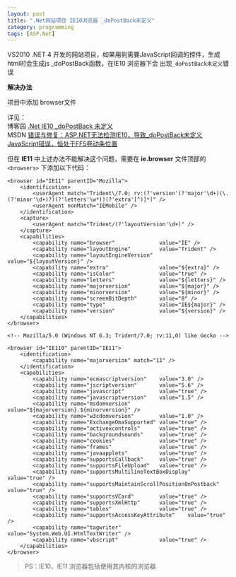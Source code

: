 ```yaml
---
layout: post
title: ".Net网站项目 IE10浏览器 _doPostBack未定义"
category: programming
tags: [ASP.Net]
---
```


VS2010  .NET 4 开发的网站项目，如果用到需要JavaScript回调的控件，生成html时会生成js   _doPostBack函数，在IE10 浏览器下会 出现`_doPostBack未定义`错误
	
<!--break-->

**解决办法**

项目中添加 browser文件  

详见：  
博客园 [.Net IE10 _doPostBack 未定义](http://www.cnblogs.com/jasonlwings/archive/2013/03/12/2955738.html)  
MSDN [错误与修复：ASP.NET无法检测IE10，导致_doPostBack未定义JavaScript错误，恒处于FF5卷动条位置](http://blogs.msdn.com/b/scott_hanselman/archive/2011/10/28/asp-net-ie10-dopostback-javascript-ff5.aspx)

但在 **IE11** 中上述办法不能解决这个问题，需要在 **ie.browser** 文件顶部的 `<browsers>` 下添加以下代码：

	<browser id="IE11" parentID="Mozilla">
		<identification>
			<userAgent match="Trident\/7.0; rv:(?'version'(?'major'\d+)(\.(?'minor'\d+)?)(?'letters'\w*))(?'extra'[^)]*)" />
			<userAgent nonMatch="IEMobile" />
		</identification>
		<capture>
			<userAgent match="Trident/(?'layoutVersion'\d+)" />
		</capture>
		<capabilities>
			<capability name="browser"              value="IE" />
			<capability name="layoutEngine"         value="Trident" />
			<capability name="layoutEngineVersion"  value="${layoutVersion}" />
			<capability name="extra"                value="${extra}" />
			<capability name="isColor"              value="true" />
			<capability name="letters"              value="${letters}" />
			<capability name="majorversion"         value="${major}" />
			<capability name="minorversion"         value="${minor}" />
			<capability name="screenBitDepth"       value="8" />
			<capability name="type"                 value="IE${major}" />
			<capability name="version"              value="${version}" />
		</capabilities>
	</browser>

	<!-- Mozilla/5.0 (Windows NT 6.3; Trident/7.0; rv:11,0) like Gecko -->

	<browser id="IE110" parentID="IE11">
		<identification>
			<capability name="majorversion" match="11" />
		</identification>
		<capabilities>
			<capability name="ecmascriptversion"    value="3.0" />
			<capability name="jscriptversion"       value="5.6" />
			<capability name="javascript"           value="true" />
			<capability name="javascriptversion"    value="1.5" />
			<capability name="msdomversion"         value="${majorversion}.${minorversion}" />
			<capability name="w3cdomversion"        value="1.0" />
			<capability name="ExchangeOmaSupported" value="true" />
			<capability name="activexcontrols"      value="true" />
			<capability name="backgroundsounds"     value="true" />
			<capability name="cookies"              value="true" />
			<capability name="frames"               value="true" />
			<capability name="javaapplets"          value="true" />
			<capability name="supportsCallback"     value="true" />
			<capability name="supportsFileUpload"   value="true" />
			<capability name="supportsMultilineTextBoxDisplay" value="true" />
			<capability name="supportsMaintainScrollPositionOnPostback" value="true" />
			<capability name="supportsVCard"        value="true" />
			<capability name="supportsXmlHttp"      value="true" />
			<capability name="tables"               value="true" />
			<capability name="supportsAccessKeyAttribute"    value="true" />
			<capability name="tagwriter"            value="System.Web.UI.HtmlTextWriter" />
			<capability name="vbscript"             value="true" />
		</capabilities>
	</browser>

> PS：IE10、IE11 浏览器包括使用其内核的浏览器